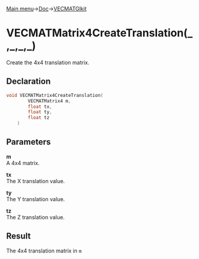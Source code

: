 [Main menu](../../../Readme.md)->[Doc](../../VECMATKit.md)->[VECMATGlkit](../VECMATGlkit.md)

# VECMATMatrix4CreateTranslation(\_,\_,\_,\_)
Create the 4x4 translation matrix.

## **Declaration**
```C
void VECMATMatrix4CreateTranslation(
		VECMATMatrix4 m,
		float tx,
		float ty,
		float tz
	)
```


## **Parameters**
**m**  
A 4x4 matrix.

**tx**  
The X translation value.

**ty**  
The Y translation value.

**tz**  
The Z translation value.

## **Result**
The 4x4 translation matrix in `m`
